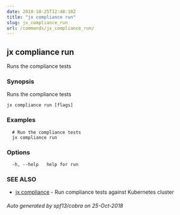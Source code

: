 ```yaml
---
date: 2018-10-25T12:48:10Z
title: "jx compliance run"
slug: jx_compliance_run
url: /commands/jx_compliance_run/
---
```

## jx compliance run

Runs the compliance tests

### Synopsis

Runs the compliance tests

```
jx compliance run [flags]
```

### Examples

```
  # Run the compliance tests
  jx compliance run
```

### Options

```
  -h, --help   help for run
```

### SEE ALSO

* [jx compliance](/commands/jx_compliance/)	 - Run compliance tests against Kubernetes cluster

###### Auto generated by spf13/cobra on 25-Oct-2018
